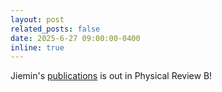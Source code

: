 ```yaml
---
layout: post
related_posts: false
date: 2025-6-27 09:00:00-0400
inline: true
---
```


Jiemin's [publications](/publications/#li2025anisotropic) is out in Physical Review B!
